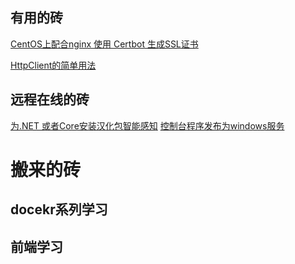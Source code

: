  


## 有用的砖

[CentOS上配合nginx 使用 Certbot 生成SSL证书](centos-nginx-cerbot-ssl.md)

[HttpClient的简单用法](httpclient.md)

## 远程在线的砖

[为.NET 或者Core安装汉化包智能感知](https://blog.csdn.net/sD7O95O/article/details/104454124)
[控制台程序发布为windows服务](https://blog.csdn.net/sD7O95O/article/details/104454124)

# 搬来的砖



## docekr系列学习


## 前端学习